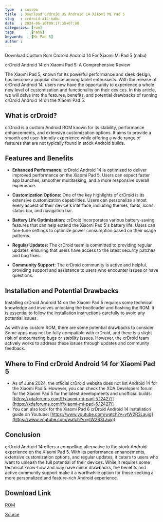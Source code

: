 ```yaml
---
type   : cusrom
title  : Download Crdroid OS Android 14 Xiaomi Mi Pad 5
slug   : crdroid-a14-nabu
date   : 2024-06-16T09:17:35+07:00
categories: [rom]
tags      : [nabu]
keywords  : [Mi Pad 5]
author : 
---
```


Download Custom Rom Crdroid Android 14 For Xiaomi Mi Pad 5 (nabu)

crDroid Android 14 on Xiaomi Pad 5: A Comprehensive Review

The Xiaomi Pad 5, known for its powerful performance and sleek design, has become a popular choice among tablet enthusiasts. With the release of crDroid Android 14, users now have the opportunity to experience a whole new level of customization and functionality on their devices. In this article, we will delve into the features, benefits, and potential drawbacks of running crDroid Android 14 on the Xiaomi Pad 5.

## What is crDroid?

crDroid is a custom Android ROM known for its stability, performance enhancements, and extensive customization options. It aims to provide a smooth and user-friendly experience while offering a wide range of features that are not typically found in stock Android builds.

## Features and Benefits

- **Enhanced Performance:** crDroid Android 14 is optimized to deliver improved performance on the Xiaomi Pad 5. Users can expect faster app launches, smoother multitasking, and a more responsive overall experience.

- **Customization Options:** One of the key highlights of crDroid is its extensive customization capabilities. Users can personalize almost every aspect of their device's interface, including themes, fonts, icons, status bar, and navigation bar.

- **Battery Life Optimization:** crDroid incorporates various battery-saving features that can help extend the Xiaomi Pad 5's battery life. Users can fine-tune settings to optimize power consumption based on their usage patterns.

- **Regular Updates:** The crDroid team is committed to providing regular updates, ensuring that users have access to the latest security patches and bug fixes.

- **Community Support:** The crDroid community is active and helpful, providing support and assistance to users who encounter issues or have questions.

## Installation and Potential Drawbacks

Installing crDroid Android 14 on the Xiaomi Pad 5 requires some technical knowledge and involves unlocking the bootloader and flashing the ROM. It is essential to follow the installation instructions carefully to avoid any potential issues.

As with any custom ROM, there are some potential drawbacks to consider. Some apps may not be fully compatible with crDroid, and there is a slight risk of encountering bugs or stability issues. However, the crDroid team actively works to address these issues through updates and community feedback.

## Where to Find crDroid Android 14 for Xiaomi Pad 5

- As of June 2024, the official crDroid website does not list Android 14 for the Xiaomi Pad 5. However, you can check the XDA Developers forum for the Xiaomi Pad 5 for the latest developments and unofficial builds: [https://xdaforums.com/f/xiaomi-mi-pad-5.12427/](https://xdaforums.com/f/xiaomi-mi-pad-5.12427/)
- You can also look for the Xiaomi Pad 6 crDroid Android 14 installation guide on Youtube: [https://www.youtube.com/watch?v=ytW2R3Laujg](https://www.youtube.com/watch?v=ytW2R3Laujg)

## Conclusion

crDroid Android 14 offers a compelling alternative to the stock Android experience on the Xiaomi Pad 5. With its performance enhancements, extensive customization options, and regular updates, it caters to users who want to unleash the full potential of their devices. While it requires some technical know-how and may have minor drawbacks, the benefits and active community support make it a worthwhile option for those seeking a more personalized and feature-rich Android experience.


## Download Link
[ROM](https://sourceforge.net/projects/crdroid/files/nabu/10.x/)

[Source](https://crdroid.net/nabu/9)
